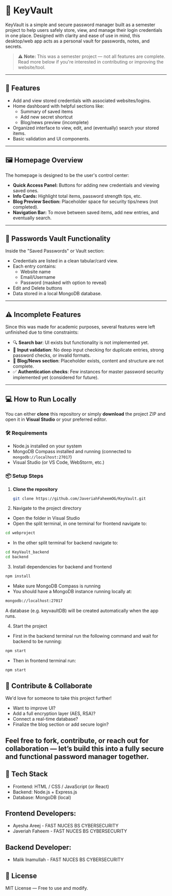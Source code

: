 # 🔐 KeyVault

KeyVault is a simple and secure password manager built as a semester project to help users safely store, view, and manage their login credentials in one place. Designed with clarity and ease of use in mind, this desktop/web app acts as a personal vault for passwords, notes, and secrets.

> ⚠️ **Note:** This was a semester project — not all features are complete. Read more below if you're interested in contributing or improving the website/tool.

---

## 🚀 Features

- Add and view stored credentials with associated websites/logins.
- Home dashboard with helpful sections like:
  - Summary of saved items
  - Add new secret shortcut
  - Blog/news preview (incomplete)
- Organized interface to view, edit, and (eventually) search your stored items.
- Basic validation and UI components.

---

## 🖼️ Homepage Overview

The homepage is designed to be the user's control center:

- **Quick Access Panel:** Buttons for adding new credentials and viewing saved ones.
- **Info Cards:** Highlight total items, password strength tips, etc.
- **Blog Preview Section:** Placeholder space for security tips/news (not completed).
- **Navigation Bar:** To move between saved items, add new entries, and eventually search.

---

## 🔐 Passwords Vault Functionality

Inside the "Saved Passwords" or Vault section:

- Credentials are listed in a clean tabular/card view.
- Each entry contains:
  - Website name
  - Email/Username
  - Password (masked with option to reveal)
- Edit and Delete buttons
- Data stored in a local MongoDB database.

---

## ⚠️ Incomplete Features

Since this was made for academic purposes, several features were left unfinished due to time constraints:

- 🔍 **Search bar**: UI exists but functionality is not implemented yet.
- 🧪 **Input validation**: No deep input checking for duplicate entries, strong password checks, or invalid formats.
- 📝 **Blog/News section**: Placeholder exists, content and structure are not complete.
- ✅ **Authentication checks**: Few instances for master password security implemented yet (considered for future).

---

## 💻 How to Run Locally

You can either **clone** this repository or simply **download** the project ZIP and open it in **Visual Studio** or your preferred editor.

### 🛠 Requirements

- Node.js installed on your system
- MongoDB Compass installed and running (connected to `mongodb://localhost:27017`)
- Visual Studio (or VS Code, WebStorm, etc.)

### 📦 Setup Steps

1. **Clone the repository**
   ```bash
   git clone https://github.com/JaveriahFaheemOG/KeyVault.git
   ```
2. Navigate to the project directory

- Open the folder in Visual Studio
- Open the split terminal, in one terminal for frontend navigate to:

 ```bash
 cd webproject
 ```
- In the other split terminal for backend navigate to:

 ```bash
 cd KeyVault_backend
 cd backend
 ```
3. Install dependencies for backend and frontend

```bash
npm install
```
- Make sure MongoDB Compass is running
- You should have a MongoDB instance running locally at:
```bash
mongodb://localhost:27017
```
A database (e.g. keyvaultDB) will be created automatically when the app runs.

4. Start the project

- First in the backend terminal run the following command and wait for backend to be running:

```bash
npm start
```
- Then in frontend terminal run:
```bash
npm start
```
## 🤝 Contribute & Collaborate
We'd love for someone to take this project further!

- Want to improve UI?
- Add a full encryption layer (AES, RSA)?
- Connect a real-time database?
- Finalize the blog section or add secure login?

## Feel free to fork, contribute, or reach out for collaboration — let’s build this into a fully secure and functional password manager together.

## 🧱 Tech Stack
- Frontend: HTML / CSS / JavaScript (or React)
- Backend: Node.js + Express.js
- Database: MongoDB (local)

## Frontend Developers:
- Ayesha Areej - FAST NUCES BS CYBERSECURITY
- Javeriah Faheem - FAST NUCES BS CYBERSECURITY
## Backend Developer:
- Malik Inamullah - FAST NUCES BS CYBERSECURITY

## 📌 License
MIT License — Free to use and modify.

